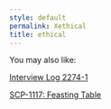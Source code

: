 ```yaml
---
style: default
permalink: Xethical
title: ethical
---
```

You may also like:

[Interview Log 2274-1](http://scp-wiki.net/2274-interview-1)

[SCP-1117: Feasting Table](http://scp-wiki.net/scp-1117)

